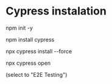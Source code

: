 # Cypress instalation

npm init -y

npm install cypress

npx cypress install --force

npx cypress open

(select to "E2E Testing")
